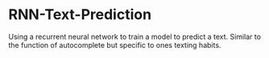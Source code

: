 # RNN-Text-Prediction
Using a recurrent neural network to train a model to predict a text. Similar to the function of autocomplete but specific to ones texting habits.
